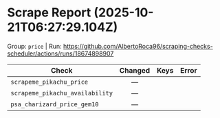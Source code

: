 # Scrape Report (2025-10-21T06:27:29.104Z)

Group: `price`  |  Run: https://github.com/AlbertoRoca96/scraping-checks-scheduler/actions/runs/18674898907

| Check | Changed | Keys | Error |
|---|:---:|:--|:--|
| `scrapeme_pikachu_price` | — |  |  |
| `scrapeme_pikachu_availability` | — |  |  |
| `psa_charizard_price_gem10` | — |  |  |
